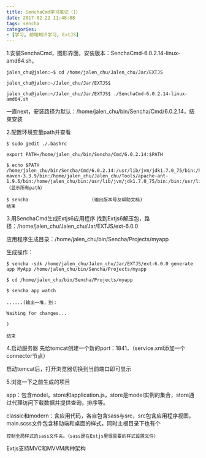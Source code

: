 ```yaml
---
title: SenchaCmd学习笔记（1）
date: 2017-02-22 11:48:08
tags: sencha
categories:
- [学习, 前端知识学习, ExtJS]
---
```

1.安装SenchaCmd，图形界面，安装版本：SenchaCmd-6.0.2.14-linux-amd64.sh，
<!--more-->
```
jalen_chu@jalen:~$ cd /home/jalen_chu/Jalen_chu/Jar/EXTJS

jalen_chu@jalen:~/Jalen_chu/Jar/EXTJS$

jalen_chu@jalen:~/Jalen_chu/Jar/EXTJS$ ./SenchaCmd-6.0.2.14-linux-amd64.sh
```
一直next，安装路径为默认：/home/jalen_chu/bin/Sencha/Cmd/6.0.2.14，结束安装

2.配置环境变量path并查看
```
$ sudo gedit ./.bashrc

export PATH=/home/jalen_chu/bin/Sencha/Cmd/6.0.2.14:$PATH

$ echo $PATH
/home/jalen_chu/bin/Sencha/Cmd/6.0.2.14:/usr/lib/jvm/jdk1.7.0_75/bin:/home/jalen_chu/Jalen_chu/Shell:/usr/lib/jvm/jdk1.7.0_75/jre/bin:/usr/lib/jvm/jdk1.7.0_75:/home/jalen_chu/Jalen_chu/Tools/apache-maven-3.3.9/bin:/home/jalen_chu/Jalen_chu/Tools/apache-ant-1.9.6/bin:/home/jalen_chu/bin:/usr/lib/jvm/jdk1.7.0_75/bin:/bin:/usr/lib/jvm/jdk1.7.0_75/jre/bin:/usr/lib/jvm/jdk1.7.0_75:/bin:/usr/local/sbin:/usr/local/bin:/usr/sbin:/usr/bin:/sbin:/bin:/usr/games:/usr/local/games（显示所有path）

$ sencha                       (输出版本号及帮助文档)
结束
```

3.用SenchaCmd生成Extjs6应用程序
找到Extjs6解压包，路径：/home/jalen_chu/Jalen_chu/Jar/EXTJS/ext-6.0.0

应用程序生成目录：/home/jalen_chu/bin/Sencha/Projects/myapp

生成操作：
```
$ sencha -sdk /home/jalen_chu/Jalen_chu/Jar/EXTJS/ext-6.0.0 generate app MyApp /home/jalen_chu/bin/Sencha/Projects/myapp

$ cd /home/jalen_chu/bin/Sencha/Projects/myapp

$ sencha app watch

......(输出一堆，到：

Waiting for changes...

)

结束
```

4.启动服务器
先给tomcat创建一个新的port：1841，（service.xml添加一个connector节点）

启动tomcat后，打开浏览器切换到当前端口即可显示


5.浏览一下之前生成的项目

app：包含model，store和application.js，store是model实例的集合，store通过代理访问下载数据并提供查询，排序等。

classic和modern：含应用代码，各自包含sass与src，src包含应用程序视图，main.scss文件包含移动端和桌面的样式，同时主根目录下也有个

	控制全局样式的sass文件夹。（sass是在Extjs里很重要的样式设置文件）

Extjs支持MVC和MVVM两种架构
